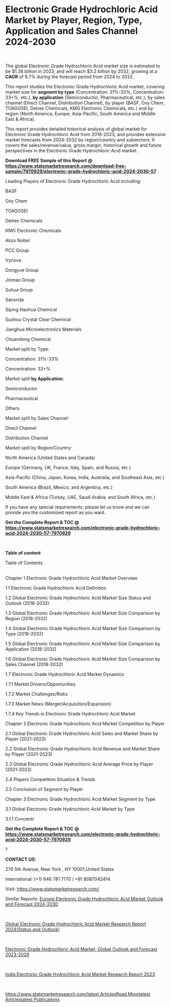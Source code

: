 <h1>Electronic Grade Hydrochloric Acid Market by Player, Region, Type, Application and Sales Channel 2024-2030</h1><br/><p>The global Electronic Grade Hydrochloric Acid market size is estimated to be $1.38 billion in 2023, and will reach $3.2 billion by 2032, growing at a <strong>CAGR</strong> of 9.7% during the forecast period from 2024 to 2032.</p>
 
 
 
 <p>This report studies the Electronic Grade Hydrochloric Acid market, covering market size for <strong>segment by type</strong> (Concentration: 31%-33%, Concentration: 33+%, etc.), <strong>by application</strong> (Semiconductor, Pharmaceutical, etc.), by sales channel (Direct Channel, Distribution Channel), by player (BASF, Oxy Chem, TOAGOSEI, Detrex Chemicals, KMG Electronic Chemicals, etc.) and by region (North America, Europe, Asia-Pacific, South America and Middle East & Africa).</p>
 
 
 
 <p>This report provides detailed historical analysis of global market for Electronic Grade Hydrochloric Acid from 2018-2023, and provides extensive market forecasts from 2024-2032 by region/country and subsectors. It covers the sales/revenue/value, gross margin, historical growth and future perspectives in the Electronic Grade Hydrochloric Acid market.</p>
 
 
 
 <p><strong>Download FREE Sample of this Report @ <a href="https://www.statsmarketresearch.com/download-free-sample/7970929/electronic-grade-hydrochloric-acid-2024-2030-57">https://www.statsmarketresearch.com/download-free-sample/7970929/electronic-grade-hydrochloric-acid-2024-2030-57</a></strong></p>
 
 
 
 <p>Leading Players of Electronic Grade Hydrochloric Acid including:</p>
 
 
 
 <p>BASF</p>
 
 
 
 <p>Oxy Chem</p>
 
 
 
 <p>TOAGOSEI</p>
 
 
 
 <p>Detrex Chemicals</p>
 
 
 
 <p>KMG Electronic Chemicals</p>
 
 
 
 <p>Akzo Nobel</p>
 
 
 
 <p>PCC Group</p>
 
 
 
 <p>Vynova</p>
 
 
 
 <p>Dongyue Group</p>
 
 
 
 <p>Jinmao Group</p>
 
 
 
 <p>Suhua Group</p>
 
 
 
 <p>Sanonda</p>
 
 
 
 <p>Siping Haohua Chemical</p>
 
 
 
 <p>Suzhou Crystal Clear Chemical</p>
 
 
 
 <p>Jianghua Microelectronics Materials</p>
 
 
 
 <p>Chuandong Chemical</p>
 
 
 
 <p>Market split by Type:</p>
 
 
 
 <p>Concentration: 31%-33%</p>
 
 
 
 <p>Concentration: 33+%</p>
 
 
 
 <p>Market split <strong>by Application</strong>:</p>
 
 
 
 <p>Semiconductor</p>
 
 
 
 <p>Pharmaceutical</p>
 
 
 
 <p>Others</p>
 
 
 
 <p>Market split by Sales Channel:</p>
 
 
 
 <p>Direct Channel</p>
 
 
 
 <p>Distribution Channel</p>
 
 
 
 <p>Market split by Region/Country:</p>
 
 
 
 <p>North America (United States and Canada)</p>
 
 
 
 <p>Europe (Germany, UK, France, Italy, Spain, and Russia, etc.)</p>
 
 
 
 <p>Asia-Pacific (China, Japan, Korea, India, Australia, and Southeast Asia, etc.)</p>
 
 
 
 <p>South America (Brazil, Mexico, and Argentina, etc.)</p>
 
 
 
 <p>Middle East & Africa (Turkey, UAE, Saudi Arabia, and South Africa, etc.)</p>
 
 
 
 <p>If you have any special requirements, please let us know and we can provide you the customized report as you want.</p>
 
 
 
 <div><b>Get the Complete Report & TOC @ <a href="https://www.statsmarketresearch.com/electronic-grade-hydrochloric-acid-2024-2030-57-7970929">https://www.statsmarketresearch.com/electronic-grade-hydrochloric-acid-2024-2030-57-7970929</a></b></div>
 
 
 
 <p><br />
 
 <b>Table of content</b></p>
 
 
 
 <p>Table of Contents<br />
 
 <br />
 
 Chapter 1 Electronic Grade Hydrochloric Acid Market Overview<br />
 
 1.1 Electronic Grade Hydrochloric Acid Definition<br />
 
 1.2 Global Electronic Grade Hydrochloric Acid Market Size Status and Outlook (2018-2032)<br />
 
 1.3 Global Electronic Grade Hydrochloric Acid Market Size Comparison by Region (2018-2032)<br />
 
 1.4 Global Electronic Grade Hydrochloric Acid Market Size Comparison by Type (2018-2032)<br />
 
 1.5 Global Electronic Grade Hydrochloric Acid Market Size Comparison by Application (2018-2032)<br />
 
 1.6 Global Electronic Grade Hydrochloric Acid Market Size Comparison by Sales Channel (2018-2032)<br />
 
 1.7 Electronic Grade Hydrochloric Acid Market Dynamics<br />
 
 1.7.1 Market Drivers/Opportunities<br />
 
 1.7.2 Market Challenges/Risks<br />
 
 1.7.3 Market News (Merger/Acquisition/Expansion)<br />
 
 1.7.4 Key Trends in Electronic Grade Hydrochloric Acid Market<br />
 
 Chapter 2 Electronic Grade Hydrochloric Acid Market Competition by Player<br />
 
 2.1 Global Electronic Grade Hydrochloric Acid Sales and Market Share by Player (2021-2023)<br />
 
 2.2 Global Electronic Grade Hydrochloric Acid Revenue and Market Share by Player (2021-2023)<br />
 
 2.3 Global Electronic Grade Hydrochloric Acid Average Price by Player (2021-2023)<br />
 
 2.4 Players Competition Situation & Trends<br />
 
 2.5 Conclusion of Segment by Player<br />
 
 Chapter 3 Electronic Grade Hydrochloric Acid Market Segment by Type<br />
 
 3.1 Global Electronic Grade Hydrochloric Acid Market by Type<br />
 
 3.1.1 Concentr</p>
 
 
 
 <div><b>Get the Complete Report & TOC @ <a href="https://www.statsmarketresearch.com/electronic-grade-hydrochloric-acid-2024-2030-57-7970929">https://www.statsmarketresearch.com/electronic-grade-hydrochloric-acid-2024-2030-57-7970929</a></b></div>
 
 
 
 <p>? </p>
 
 
 
 <p><b>CONTACT US:</b><br />
 
 276 5th Avenue, New York , NY 10001,United States<br />
 
 International: (+1) 646 781 7170 / +91 8087042414<br />
 
 Visit: <a href="https://www.statsmarketresearch.com/">https://www.statsmarketresearch.com/</a><br />
 
 Similar Reports: <a href="https://www.statsmarketresearch.com/electronic-grade-hydrochloric-acid-2024-2030-57-7970929">Europe Electronic Grade Hydrochloric Acid Market Outlook and Forecast 2024-2030</a><br />
 
 <br />
 
 <a href="https://www.statsmarketresearch.com/electronic-grade-hydrochloric-acid-2024-2030-57-7970929">Global Electronic Grade Hydrochloric Acid Market Research Report 2024(Status and Outlook)</a><br />
 
 <br />
 
 <a href="https://www.statsmarketresearch.com/electronic-grade-hydrochloric-acid-2024-2030-57-7970929">Electronic Grade Hydrochloric Acid Market, Global Outlook and Forecast 2023-2029</a><br />
 
 <br />
 
 <a href="https://www.statsmarketresearch.com/electronic-grade-hydrochloric-acid-2024-2030-57-7970929">India Electronic Grade Hydrochloric Acid Market Research Report 2023</a><br />
 
 <br />
 
 <a href="https://gyeongbokgung.com">https://www.statsmarketresearch.com/</a><a href="https://hallyeomaritime.com">latest Articles</a><a href="https://jingwansa.com">Read More</a><a href="https://nguoiviet.jp/">latest Articles</a><a href="https://www.intelmarketresearch.com/">latest Publications</a></p>